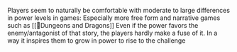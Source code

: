 Players seem to naturally be comfortable with moderate to large differences in power levels in games: Especially more free form and narrative games such as [[🌳Dungeons and Dragons]] Even if the power favors the enemy/antagonist of that story, the players hardly make a fuse of it. In a way it inspires them to grow in power to rise to the challenge